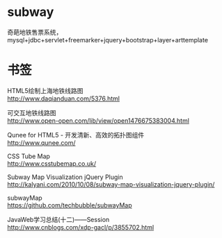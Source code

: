 # subway
奇葩地铁售票系统，mysql+jdbc+servlet+freemarker+jquery+bootstrap+layer+arttemplate


# 书签
HTML5绘制上海地铁线路图  
http://www.daqianduan.com/5376.html  

可交互地铁线路图  
http://www.open-open.com/lib/view/open1476675383004.html  

Qunee for HTML5 - 开发清新、高效的拓扑图组件  
http://www.qunee.com/  

CSS Tube Map  
http://www.csstubemap.co.uk/  

Subway Map Visualization jQuery Plugin  
http://kalyani.com/2010/10/08/subway-map-visualization-jquery-plugin/  

subwayMap  
https://github.com/techbubble/subwayMap  

JavaWeb学习总结(十二)——Session  
http://www.cnblogs.com/xdp-gacl/p/3855702.html  
